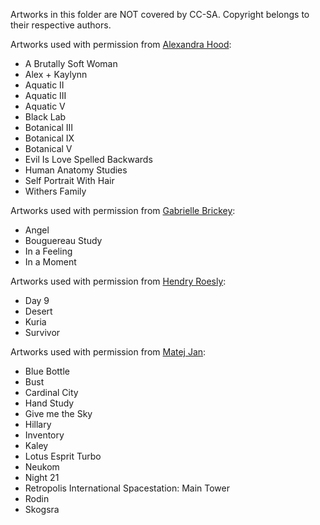 Artworks in this folder are NOT covered by CC-SA. Copyright belongs to their respective authors. 

Artworks used with permission from [Alexandra Hood](http://www.alexandrahood.com):

- A Brutally Soft Woman
- Alex + Kaylynn
- Aquatic II
- Aquatic III
- Aquatic V
- Black Lab
- Botanical III
- Botanical IX
- Botanical V
- Evil Is Love Spelled Backwards
- Human Anatomy Studies
- Self Portrait With Hair
- Withers Family

Artworks used with permission from [Gabrielle Brickey](https://www.artworkbygabrielle.com):

- Angel
- Bouguereau Study
- In a Feeling
- In a Moment

Artworks used with permission from [Hendry Roesly](https://www.artstation.com/hendryroesly):

- Day 9
- Desert
- Kuria
- Survivor

Artworks used with permission from [Matej Jan](https://matejjan.com):

- Blue Bottle
- Bust
- Cardinal City
- Hand Study
- Give me the Sky
- Hillary
- Inventory
- Kaley
- Lotus Esprit Turbo
- Neukom
- Night 21
- Retropolis International Spacestation: Main Tower
- Rodin
- Skogsra

